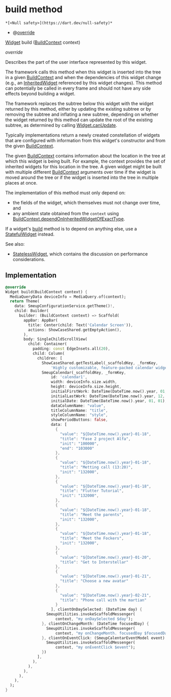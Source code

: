


# build method




    *[<Null safety>](https://dart.dev/null-safety)*



- @[override](https://api.flutter.dev/flutter/dart-core/override-constant.html)

[Widget](https://api.flutter.dev/flutter/widgets/Widget-class.html) build
([BuildContext](https://api.flutter.dev/flutter/widgets/BuildContext-class.html) context)

_override_



<p>Describes the part of the user interface represented by this widget.</p>
<p>The framework calls this method when this widget is inserted into the tree
in a given <a href="https://api.flutter.dev/flutter/widgets/BuildContext-class.html">BuildContext</a> and when the dependencies of this widget change
(e.g., an <a href="https://api.flutter.dev/flutter/widgets/InheritedWidget-class.html">InheritedWidget</a> referenced by this widget changes). This
method can potentially be called in every frame and should not have any side
effects beyond building a widget.</p>
<p>The framework replaces the subtree below this widget with the widget
returned by this method, either by updating the existing subtree or by
removing the subtree and inflating a new subtree, depending on whether the
widget returned by this method can update the root of the existing
subtree, as determined by calling <a href="https://api.flutter.dev/flutter/widgets/Widget/canUpdate.html">Widget.canUpdate</a>.</p>
<p>Typically implementations return a newly created constellation of widgets
that are configured with information from this widget's constructor and
from the given <a href="https://api.flutter.dev/flutter/widgets/BuildContext-class.html">BuildContext</a>.</p>
<p>The given <a href="https://api.flutter.dev/flutter/widgets/BuildContext-class.html">BuildContext</a> contains information about the location in the
tree at which this widget is being built. For example, the context
provides the set of inherited widgets for this location in the tree. A
given widget might be built with multiple different <a href="https://api.flutter.dev/flutter/widgets/BuildContext-class.html">BuildContext</a>
arguments over time if the widget is moved around the tree or if the
widget is inserted into the tree in multiple places at once.</p>
<p>The implementation of this method must only depend on:</p>
<ul>
<li>the fields of the widget, which themselves must not change over time,
and</li>
<li>any ambient state obtained from the <code>context</code> using
<a href="https://api.flutter.dev/flutter/widgets/BuildContext/dependOnInheritedWidgetOfExactType.html">BuildContext.dependOnInheritedWidgetOfExactType</a>.</li>
</ul>
<p>If a widget's <a href="../../smeup_screens_test_calendar_screen/CalendarScreen/build.md">build</a> method is to depend on anything else, use a
<a href="https://api.flutter.dev/flutter/widgets/StatefulWidget-class.html">StatefulWidget</a> instead.</p>
<p>See also:</p>
<ul>
<li><a href="https://api.flutter.dev/flutter/widgets/StatelessWidget-class.html">StatelessWidget</a>, which contains the discussion on performance considerations.</li>
</ul>



## Implementation

```dart
@override
Widget build(BuildContext context) {
  MediaQueryData deviceInfo = MediaQuery.of(context);
  return Theme(
    data: SmeupConfigurationService.getTheme()!,
    child: Builder(
      builder: (BuildContext context) => Scaffold(
        appBar: AppBar(
          title: Center(child: Text('Calendar Screen')),
          actions: ShowCaseShared.getEmptyAction(),
        ),
        body: SingleChildScrollView(
          child: Container(
            padding: const EdgeInsets.all(20),
            child: Column(
              children: [
                ShowCaseShared.getTestLabel(_scaffoldKey, _formKey,
                    'Highly customizable, feature-packed calendar widget for Flutter'),
                SmeupCalendar(_scaffoldKey, _formKey,
                    id: 'calendar1',
                    width: deviceInfo.size.width,
                    height: deviceInfo.size.height,
                    initialFirstWork: DateTime(DateTime.now().year, 01, 01),
                    initialLastWork: DateTime(DateTime.now().year, 12, 31),
                    initialDate: DateTime(DateTime.now().year, 01, 01),
                    dataColumnName: "value",
                    titleColumnName: "title",
                    styleColumnName: "style",
                    showPeriodButtons: false,
                    data: [
                      {
                        "value": "${DateTime.now().year}-01-18",
                        "title": "Fase 2 project Alfa",
                        "init": "100000",
                        "end": "103000"
                      },
                      {
                        "value": "${DateTime.now().year}-01-18",
                        "title": "Metting call (13:20)",
                        "init": "132000",
                      },
                      {
                        "value": "${DateTime.now().year}-01-18",
                        "title": "Flutter Tutorial",
                        "init": "132000",
                      },
                      {
                        "value": "${DateTime.now().year}-01-18",
                        "title": "Meet the parents",
                        "init": "132000",
                      },
                      {
                        "value": "${DateTime.now().year}-01-18",
                        "title": "Meet the Fockers",
                        "init": "132000",
                      },
                      {
                        "value": "${DateTime.now().year}-01-20",
                        "title": "Get to Interstellar"
                      },
                      {
                        "value": "${DateTime.now().year}-01-21",
                        "title": "Choose a new avatar"
                      },
                      {
                        "value": "${DateTime.now().year}-02-21",
                        "title": "Phone call with the martian"
                      }
                    ], clientOnDaySelected: (DateTime day) {
                  SmeupUtilities.invokeScaffoldMessenger(
                      context, "my onDaySelected $day");
                }, clientOnChangeMonth: (DateTime focusedDay) {
                  SmeupUtilities.invokeScaffoldMessenger(
                      context, "my onChangeMonth. focusedDay $focusedDay");
                }, clientOnEventClick: (SmeupCalentarEventModel event) {
                  SmeupUtilities.invokeScaffoldMessenger(
                      context, "my onEventClick $event");
                })
              ],
            ),
          ),
        ),
      ),
    ),
  );
}
```







